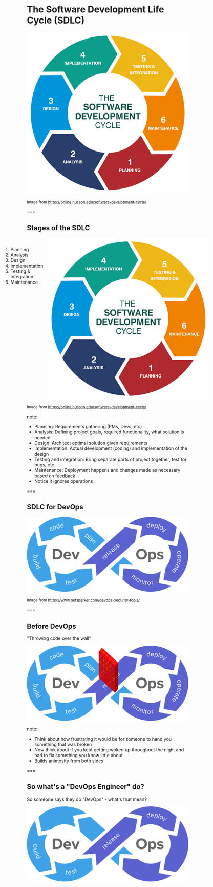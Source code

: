 # The Software Development Life Cycle (SDLC)

<img src="dist/img/sdlc.png" alt="Software Development Life Cycle" class="noborder"/>

<small>Image from https://online.husson.edu/software-development-cycle/</small>

===

## Stages of the SDLC

<div style="display: flex; justify-content: center;">
    <ol style="padding: 1em;">
        <li>Planning</li>
        <li>Analysis</li>
        <li>Design</li>
        <li>Implementation</li>
        <li>Testing & Integration</li>
        <li>Maintenance</li>
    </ol>
    <img src="dist/img/sdlc.png" alt="Software Development Life Cycle" class="noborder" style=""/>
</div>

<small>Image from https://online.husson.edu/software-development-cycle/</small>

note:
- Planning: Requirements gathering (PMs, Devs, etc)
- Analysis: Defining project goals, required functionality, what solution is needed
- Design: Architect optimal solution given requirements
- Implementation: Actual development (coding) and implementation of the design
- Testing and integration: Bring separate parts of project together, test for bugs, etc.
- Maintenance: Deployment happens and changes made as necessary based on feedback
- Notice it ignores operations

===

## SDLC for DevOps

<img src="dist/img/sdlc-devops.png" alt="Software Development Life Cycle for DevOps" class="noborder"/>

<small>Image from https://www.netsparker.com/devops-security-tools/</small>

===

## Before DevOps

"Throwing code over the wall"

<img src="dist/img/sdlc-devops-wall.png" alt="Throwing Code Over the Wall" class="noborder"/>

note:
- Think about how frustrating it would be for someone to hand you something that was broken
- Now think about if you kept getting woken up throughout the night and had to fix something you know little about
- Builds animosity from both sides

===

## So what's a "DevOps Engineer" do?

So someone says they do "DevOps" - what's that mean?

<img src="dist/img/sdlc-devops-engineer.png" alt="DevOps Engineer Responsibilities" class="noborder"/>

